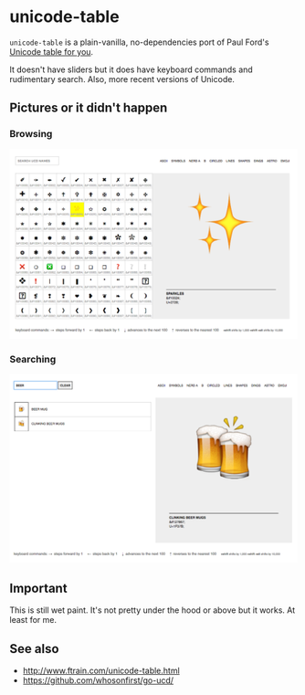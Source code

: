 # unicode-table

`unicode-table` is a plain-vanilla, no-dependencies port of Paul Ford's [Unicode table for you](http://www.ftrain.com/unicode-table.html).

It doesn't have sliders but it does have keyboard commands and rudimentary search. Also, more recent versions of Unicode.

## Pictures or it didn't happen

### Browsing

![](images/20170501-unicode-table-browse.png)

### Searching

![](images/20170501-unicode-table-search.png)

## Important

This is still wet paint. It's not pretty under the hood or above but it works. At least for me.

## See also

* http://www.ftrain.com/unicode-table.html
* https://github.com/whosonfirst/go-ucd/
